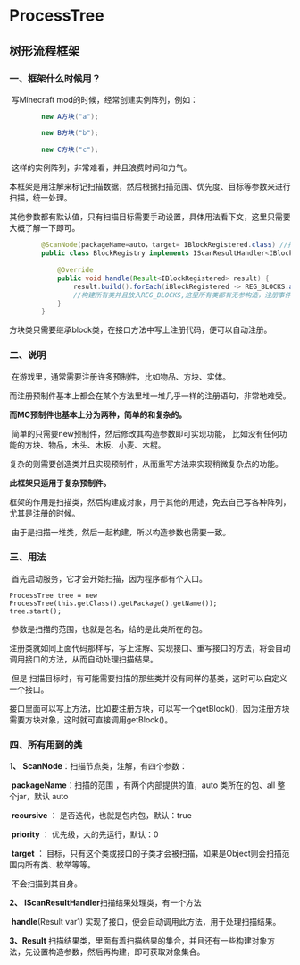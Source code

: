 # ProcessTree

## 树形流程框架

### 一、框架什么时候用？

​	写Minecraft mod的时候，经常创建实例阵列，例如：

```java
		new A方块("a");

		new B方块("b");
	
		new C方块("c");
```

​ 这样的实例阵列，非常难看，并且浪费时间和力气。

​ 本框架是用注解来标记扫描数据，然后根据扫描范围、优先度、目标等参数来进行扫描，统一处理。

​ 其他参数都有默认值，只有扫描目标需要手动设置，具体用法看下文，这里只需要大概了解一下即可。

```java
        @ScanNode(packageName=auto，target= IBlockRegistered.class) //扫描注解，扫描该类所在包的所有实现IBlockRegistered的类
        public class BlockRegistry implements IScanResultHandler<IBlockRegistered>{ //实现IScanResultHandler接口，便可处理扫描结果
            
         	@Override
    		public void handle(Result<IBlockRegistered> result) {
        		result.build().forEach(iBlockRegistered -> REG_BLOCKS.add(iBlockRegistered.getBlock()));
            	//构建所有类并且放入REG_BLOCKS,这里所有类都有无参构造，注册事件将注册此集合所有对象，注册代码不作展示
   			}
        }
```

​ 方块类只需要继承block类，在接口方法中写上注册代码，便可以自动注册。

### 二、说明

​ 在游戏里，通常需要注册许多预制件，比如物品、方块、实体。

​ 而注册预制件基本上都会在某个方法里堆一堆几乎一样的注册语句，非常地难受。

**而MC预制件也基本上分为两种，简单的和复杂的。**

​ 简单的只需要new预制件，然后修改其构造参数即可实现功能， 比如没有任何功能的方块、物品，木头、木板、小麦、木棍。

​ 复杂的则需要创造类并且实现预制件，从而重写方法来实现稍微复杂点的功能。

**此框架只适用于复杂预制件。**

​ 框架的作用是扫描类，然后构建成对象，用于其他的用途，免去自己写各种阵列，尤其是注册的时候。

​ 由于是扫描一堆类，然后一起构建，所以构造参数也需要一致。

### 三、用法

​ 首先启动服务，它才会开始扫描，因为程序都有个入口。

```
ProcessTree tree = new ProcessTree(this.getClass().getPackage().getName());
tree.start();
```

​ 参数是扫描的范围，也就是包名，给的是此类所在的包。

​ 注册类就如同上面代码那样写，写上注解、实现接口、重写接口的方法，将会自动调用接口的方法，从而自动处理扫描结果。

​ 但是 扫描目标时，有可能需要扫描的那些类并没有同样的基类，这时可以自定义一个接口。

​ 接口里面可以写上方法，比如要注册方块，可以写一个getBlock()，因为注册方块需要方块对象，这时就可直接调用getBlock()。

### 四、所有用到的类

**1、**    **ScanNode**：扫描节点类，注解，有四个参数：

​                        **packageName**：扫描的范围 ，有两个内部提供的值，auto 类所在的包、all 整个jar，默认 auto

​                        **recursive** ： 是否迭代，也就是包内包，默认：true

​                        **priority** ： 优先级，大的先运行，默认：0

​                        **target** ： 目标，只有这个类或接口的子类才会被扫描，如果是Object则会扫描范围内所有类、枚举等等。

​ 不会扫描到其自身。

**2、**    **IScanResultHandler**<T>扫描结果处理类，有一个方法

​                    **handle**(Result<T> var1) 实现了接口，便会自动调用此方法，用于处理扫描结果。

**3、Result**  扫描结果类，里面有着扫描结果的集合，并且还有一些构建对象方法，先设置构造参数，然后再构建，即可获取对象集合。

​						